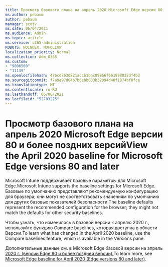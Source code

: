 ```yaml
---
title: Просмотр базового плана на апрель 2020 Microsoft Edge версии 80 и более поздних версий
ms.author: pebaum
author: pebaum
manager: scotv
ms.date: 06/04/2021
ms.audience: Admin
ms.topic: article
ms.service: o365-administration
ROBOTS: NOINDEX, NOFOLLOW
localization_priority: Normal
ms.collection: Adm_O365
ms.custom:
- "9006500"
- "11139"
ms.openlocfilehash: 47bcd7630821accb1bac89866f661898822df4b3
ms.sourcegitcommit: f7a9e97d04b7b6cbb633b32094d40f1874bf0fce
ms.translationtype: MT
ms.contentlocale: ru-RU
ms.lasthandoff: 06/06/2021
ms.locfileid: "52783225"
---
```

# <a name="view-the-april-2020-baseline-for-microsoft-edge-versions-80-and-later"></a><span data-ttu-id="9f58d-102">Просмотр базового плана на апрель 2020 Microsoft Edge версии 80 и более поздних версий</span><span class="sxs-lookup"><span data-stu-id="9f58d-102">View the April 2020 baseline for Microsoft Edge versions 80 and later</span></span>

<span data-ttu-id="9f58d-103">Microsoft Intune поддерживает базовые параметры для Microsoft Edge.</span><span class="sxs-lookup"><span data-stu-id="9f58d-103">Microsoft Intune supports the baseline settings for Microsoft Edge.</span></span> <span data-ttu-id="9f58d-104">Базовые по умолчанию представляют рекомендуемую конфигурацию для браузера; они могут не соответствовать значениям по умолчанию для других базовых показателей безопасности.</span><span class="sxs-lookup"><span data-stu-id="9f58d-104">The baseline defaults represent the recommended configuration for the browser; they might not match the defaults for other security baselines.</span></span>

<span data-ttu-id="9f58d-105">Чтобы узнать, что изменилось в базовой версии к апрелю 2020 г., используйте функцию Compare baselines, которая доступна в области Версии.</span><span class="sxs-lookup"><span data-stu-id="9f58d-105">To learn what has changed in the April 2020 baseline, use the Compare baselines feature, which is available in the Versions pane.</span></span>

<span data-ttu-id="9f58d-106">Дополнительные данные см. в Microsoft Edge базовой версии на апрель [2020 г. (версии Edge 80 и более поздней версии).](/mem/intune/protect/security-baseline-settings-edge?pivots=edge-april-2020)</span><span class="sxs-lookup"><span data-stu-id="9f58d-106">To learn more, see [Microsoft Edge baseline for April 2020 (Edge versions 80 and later)](/mem/intune/protect/security-baseline-settings-edge?pivots=edge-april-2020).</span></span>